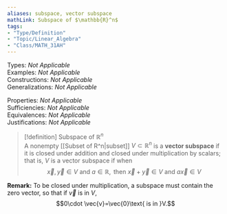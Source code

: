 ```yaml
---
aliases: subspace, vector subspace
mathLink: Subspace of $\mathbb{R}^n$
tags:
- "Type/Definition"
- "Topic/Linear_Algebra"
- "Class/MATH_31AH"
---
```

Types: <i>Not Applicable</i>  
Examples: <i>Not Applicable</i>  
Constructions: <i>Not Applicable</i>  
Generalizations: <i>Not Applicable</i>  

Properties: <i>Not Applicable</i>  
Sufficiencies: <i>Not Applicable</i>  
Equivalences: <i>Not Applicable</i>  
Justifications: <i>Not Applicable</i>  

> [!definition] Subspace of $\mathbb{R}^n$  
> A nonempty [[Subset of R^n|subset]] $V\subset\mathbb{R}^n$ is a **vector subspace** if it is closed under addition and closed under multiplication by scalars; that is, $V$ is a vector subspace if when  
> $$\vec{x},\vec{y}\in V\text{ and }a\in \mathbb{R},\text{ then }\vec{x}+\vec{y}\in V\text{ and }a\vec{x}\in V$$  

**Remark:** To be closed under multiplication, a subspace must contain the zero vector, so that if $\vec{v}$ is in $V$,  
$$0\cdot \vec{v}=\vec{0}\text{ is in }V.$$  
